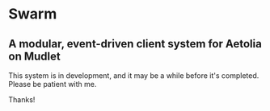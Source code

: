 # Swarm

## A modular, event-driven client system for Aetolia on Mudlet

This system is in development, and it may be a while before it's completed. Please be patient with me.

Thanks!
